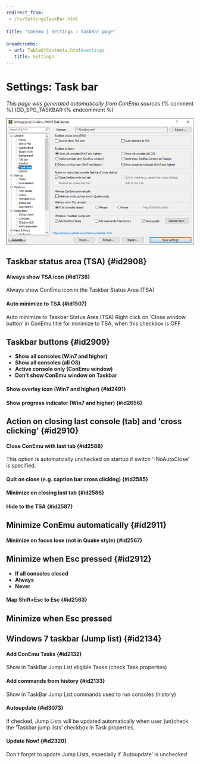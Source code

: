 ```yaml
---
redirect_from:
 - /ru/SettingsTaskBar.html

title: "ConEmu | Settings › TaskBar page"

breadcrumbs:
 - url: TableOfContents.html#settings
   title: Settings
---
```


# Settings: Task bar

*This page was generated automatically from ConEmu sources*
{% comment %} IDD_SPG_TASKBAR {% endcomment %}

![ConEmu Settings: Task bar](/img/Settings-TaskBar.png)



## Taskbar status area (TSA)  {#id2908}

#### Always show TSA icon  {#id1736}
Always show ConEmu icon in the Taskbar Status Area (TSA)

#### Auto minimize to TSA  {#id1507}
Auto minimize to Taskbar Status Area (TSA) Right click on ‘Close window button’ in ConEmu title for minimize to TSA, when this checkbox is OFF



## Taskbar buttons  {#id2909}




* **Show all consoles (Win7 and higher)**
* **Show all consoles (all OS)**
* **Active console only (ConEmu window)**
* **Don't show ConEmu window on Taskbar**


#### Show overlay icon (Win7 and higher)  {#id2491}


#### Show progress indicator (Win7 and higher)  {#id2656}




## Action on closing last console (tab) and 'cross clicking'  {#id2910}

#### Close ConEmu with last tab  {#id2588}

This option is automatically unchecked on startup if switch ‘-NoAutoClose’ is specified.


#### Quit on close (e.g. caption bar cross clicking)  {#id2585}


#### Minimize on closing last tab  {#id2586}


#### Hide to the TSA  {#id2587}




## Minimize ConEmu automatically  {#id2911}

#### Minimize on focus lose (not in Quake style)  {#id2567}


## Minimize when Esc pressed  {#id2912}




* **If all consoles closed**
* **Always**
* **Never**


#### Map Shift+Esc to Esc  {#id2563}






## Minimize when Esc pressed





## Windows 7 taskbar (Jump list)  {#id2134}

#### Add ConEmu Tasks  {#id2132}
Show in TaskBar Jump List eligible Tasks (check Task properties)

#### Add commands from history  {#id2133}
Show in TaskBar Jump List commands used to run consoles (history)

#### Autoupdate  {#id3073}
If checked, Jump Lists will be updated automatically when user (un)check the ‘Taskbar jump lists’ checkbox in Task properties.

#### Update Now!  {#id2320}
Don't forget to update Jump Lists, especially if ‘Autoupdate’ is unchecked



